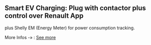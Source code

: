 Smart EV Charging: Plug with contactor plus control over Renault App
--------------------------------------------------------------------

plus Shelly EM (Energy Meter) for power consumption tracking. 

More Infos -» : [See more](ev-charger/)
